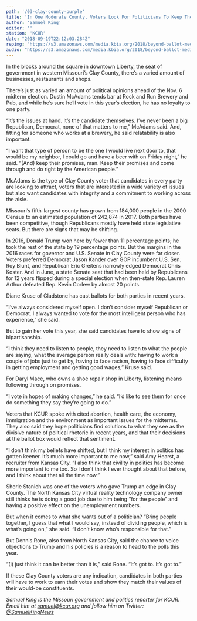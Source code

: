 ```yaml
---
path: '/03-clay-county-purple'
title: 'In One Moderate County, Voters Look For Politicians To Keep Their Promises'
author: 'Samuel King'
editor: ''
station: 'KCUR'
date: "2018-09-19T22:12:03.284Z"
repimg: "https://s3.amazonaws.com/media.kbia.org/2018/beyond-ballot-media/ccthumb.jpg"
audio: "https://s3.amazonaws.com/media.kbia.org/2018/beyond-ballot-media/ClayCo_FEATURE.mp3"
---
```


In the blocks around the square in downtown Liberty, the seat of government in western Missouri’s Clay County, there’s a varied amount of businesses, restaurants and shops. 

There’s just as varied an amount of political opinions ahead of the Nov. 6 midterm election. Dustin McAdams tends bar at Rock and Run Brewery and Pub, and while he’s sure he’ll vote in this year’s election, he has no loyalty to one party.

“It’s the issues at hand. It’s the candidate themselves. I’ve never been a big Republican, Democrat, none of that matters to me,” McAdams said. And, fitting for someone who works at a brewery, he said relatability is also important. 

“I want that type of person to be the one I would live next door to, that would be my neighbor, I could go and have a beer with on Friday night,” he said. “(And) keep their promises, man. Keep their promises and come through and do right by the American people.”

McAdams is the type of Clay County voter that candidates in every party are looking to attract, voters that are interested in a wide variety of issues but also want candidates with integrity and a commitment to working across the aisle.

Missouri’s fifth-largest county has grown from 184,000 people in the 2000 Census to an estimated population of 242,874 in 2017. Both parties have been competitive, though Republicans mostly have held state legislative seats. But there are signs that may be shifting.

In 2016, Donald Trump won here by fewer than 11 percentage points; he took the rest of the state by 19 percentage points. But the margins in the 2016 races for governor and U.S. Senate in Clay County were far closer. Voters preferred Democrat Jason Kander over GOP incumbent U.S. Sen. Roy Blunt, and Republican Eric Greitens narrowly edged Democrat Chris Koster. And in June, a state Senate seat that had been held by Republicans for 12 years flipped during a special election when then-state Rep. Lauren Arthur defeated Rep. Kevin Corlew by almost 20 points.

Diane Kruse of Gladstone has cast ballots for both parties in recent years.

“I’ve always considered myself open. I don’t consider myself Republican or Democrat. I always wanted to vote for the most intelligent person who has experience,” she said.

But to gain her vote this year, she said candidates have to show signs of bipartisanship.

“I think they need to listen to people, they need to listen to what the people are saying, what the average person really deals with: having to work a couple of jobs just to get by, having to face racism, having to face difficulty in getting employment and getting good wages,” Kruse said.

For Daryl Mace, who owns a shoe repair shop in Liberty, listening means following through on promises.

“I vote in hopes of making changes,” he said. “I’d like to see them for once do something they say they’re going to do.”

Voters that KCUR spoke with cited abortion, health care, the economy, immigration and the environment as important issues for the midterms. They also said they hope politicians find solutions to what they see as the divisive nature of political rhetoric in recent years, and that their decisions at the ballot box would reflect that sentiment.

“I don’t think my beliefs have shifted, but I think my interest in politics has gotten keener. It’s much more important to me now,” said Amy Hearst, a recruiter from Kansas City. “I also think that civility in politics has become more important to me too. So I don’t think I ever thought about that before, and I think about that all the time now.”

Sherie Stanich was one of the voters who gave Trump an edge in Clay County. The North Kansas City virtual reality technology company owner still thinks he is doing a good job due to him being “for the people” and having a positive effect on the unemployment numbers. 

But when it comes to what she wants out of a politician? “Bring people together, I guess that what I would say, instead of dividing people, which is what’s going on,” she said. “I don’t know who’s responsible for that.”

But Dennis Rone, also from North Kansas City, said the chance to voice objections to Trump and his policies is a reason to head to the polls this year. 

“(I) just think it can be better than it is,” said Rone. “It’s got to. It’s got to.”

If these Clay County voters are any indication, candidates in both parties will have to work to earn their votes and show they match their values of their would-be constituents.

_Samuel King is the Missouri government and politics reporter for KCUR. Email him at [samuel@kcur.org](mailto:samuel@kcur.org) and follow him on Twitter: [@SamuelKingNews](https://twitter.com/SamuelKingNews?lang=en)_